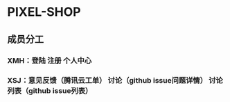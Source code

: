 # PIXEL-SHOP
## 成员分工
### XMH：登陆  注册  个人中心
### XSJ：意见反馈（腾讯云工单）  讨论（github issue问题详情）  讨论列表（github issue列表）
